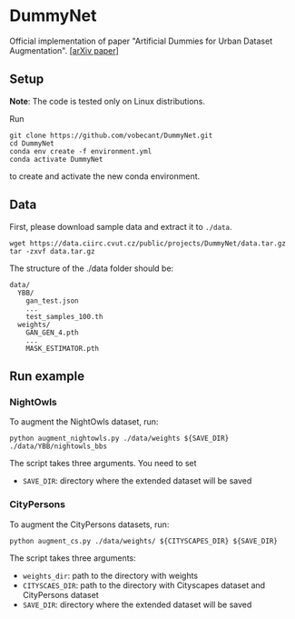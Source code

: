 # DummyNet
Official implementation of paper "Artificial Dummies for Urban Dataset Augmentation". [[arXiv paper]](https://arxiv.org/abs/2012.08274)

## Setup
**Note**: The code is tested only on Linux distributions.

Run
```
git clone https://github.com/vobecant/DummyNet.git
cd DummyNet
conda env create -f environment.yml
conda activate DummyNet
```
to create and activate the new conda environment.

## Data
First, please download sample data and extract it to `./data`. 
```
wget https://data.ciirc.cvut.cz/public/projects/DummyNet/data.tar.gz
tar -zxvf data.tar.gz
```

The structure of the ./data folder should be:
```
data/
  YBB/
    gan_test.json
    ...
    test_samples_100.th
  weights/
    GAN_GEN_4.pth
    ...
    MASK_ESTIMATOR.pth
```

## Run example

### NightOwls
To augment the NightOwls dataset, run:
```
python augment_nightowls.py ./data/weights ${SAVE_DIR} ./data/YBB/nightowls_bbs
```
The script takes three arguments. You need to set
- `SAVE_DIR`: directory where the extended dataset will be saved

### CityPersons
To augment the CityPersons datasets, run:
```
python augment_cs.py ./data/weights/ ${CITYSCAPES_DIR} ${SAVE_DIR}
```
The script takes three arguments:
- `weights_dir`: path to the directory with weights
- `CITYSCAES_DIR`: path to the directory with Cityscapes dataset and CityPersons dataset
- `SAVE_DIR`: directory where the extended dataset will be saved
